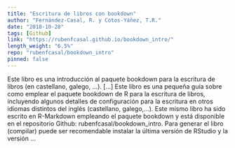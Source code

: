 ```yaml
---
title: "Escritura de libros con bookdown"
author: "Fernández-Casal, R. y Cotos-Yáñez, T.R."
date: "2018-10-28"
tags: [Github]
link: "https://rubenfcasal.github.io/bookdown_intro/"
length_weight: "6.5%"
repo: "rubenfcasal/bookdown_intro"
pinned: false
---
```


Este libro es una introducción al paquete bookdown para la escritura de libros (en castellano, galego, …). [...] Este libro es una pequeña guía sobre como emplear el paquete bookdown de R para la escritura de libros, incluyendo algunos detalles de configuración para la escritura en otros idiomas distintos del inglés (castellano, galego,…). Este mismo libro ha sido escrito en R-Markdown empleando el paquete bookdown y está disponible en el repositorio Github: rubenfcasal/bookdown_intro. Para generar el libro (compilar) puede ser recomendable instalar la última versión de RStudio y la versión ...
